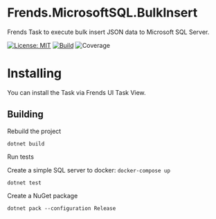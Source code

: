 # Frends.MicrosoftSQL.BulkInsert
Frends Task to execute bulk insert JSON data to Microsoft SQL Server.

[![License: MIT](https://img.shields.io/badge/License-MIT-green.svg)](https://opensource.org/licenses/MIT) 
[![Build](https://github.com/FrendsPlatform/Frends.MicrosoftSQL/actions/workflows/BulkInsert_build_and_test_on_main.yml/badge.svg)](https://github.com/FrendsPlatform/Frends.MicrosoftSQL/actions)
![Coverage](https://app-github-custom-badges.azurewebsites.net/Badge?key=FrendsPlatform/Frends.MicrosoftSQL/Frends.MicrosoftSQL.BulkInsert|main)

# Installing

You can install the Task via Frends UI Task View.

## Building


Rebuild the project

`dotnet build`

Run tests

 Create a simple SQL server to docker:
 `docker-compose up`
 
`dotnet test`


Create a NuGet package

`dotnet pack --configuration Release`